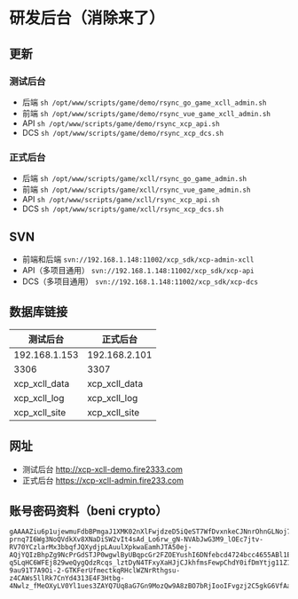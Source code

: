 # 研发后台（消除来了）


## 更新

### 测试后台
- 后端 `sh /opt/www/scripts/game/demo/rsync_go_game_xcll_admin.sh`
- 前端 `sh /opt/www/scripts/game/demo/rsync_vue_game_xcll_admin.sh`
- API `sh /opt/www/scripts/game/demo/rsync_xcp_api.sh`
- DCS `sh /opt/www/scripts/game/demo/rsync_xcp_dcs.sh`

### 正式后台
- 后端 `sh /opt/www/scripts/game/xcll/rsync_go_game_admin.sh`
- 前端 `sh /opt/www/scripts/game/xcll/rsync_vue_game_admin.sh`
- API `sh /opt/www/scripts/game/xcll/rsync_xcp_api.sh`
- DCS `sh /opt/www/scripts/game/xcll/rsync_xcp_dcs.sh`


## SVN
- 前端和后端 `svn://192.168.1.148:11002/xcp_sdk/xcp-admin-xcll`
- API（多项目通用） `svn://192.168.1.148:11002/xcp_sdk/xcp-api`
- DCS（多项目通用） `svn://192.168.1.148:11002/xcp_sdk/xcp-dcs`


## 数据库链接
| 测试后台      | 正式后台      |
| ------------- | ------------- |
| 192.168.1.153 | 192.168.2.101 |
| 3306          | 3307          |
| xcp_xcll_data | xcp_xcll_data |
| xcp_xcll_log  | xcp_xcll_log  |
| xcp_xcll_site | xcp_xcll_site |


## 网址
- 测试后台 <http://xcp-xcll-demo.fire2333.com>
- 正式后台 <https://xcp-xcll-admin.fire233.com>


## 账号密码资料（beni crypto）
```
gAAAAZiu6p1ujewmuFdbBPmgaJ1XMK02nXlFwjdzeD5iQeST7WfDvxnkeCJNnrOhnGLNoj7k81f0AAmpZaC4ZOVw6pimbF7364Q2VlYP6dn9wfpqZpIEvpR9amxF-prnq7I6Wg3NoQVdkXv8XNaDiSW2vIt4sAd_Lo6rw_gN-NVAbJwG3M9_lOEc7jtv-RV70YCzlarMx3bbqfJQXydjpLAuulXpkwaEamhJTA50ej-AQjYQIzBhpZg9NcPrGdSTJP0wgwlByUBqpcGr2FZOEYushI6DNfebcd4724bcc4655ABl1EayMD_m2o1hSTWwvvWVeqBQCC1G5dH4-q5LqHC6WFEj829weQygQdzRcqs_lztDyN4TFxyXaHJjCJkhfmsFewpChdY0ifDmYtjg11Z19_nz-9au91T7A9Oi-2-GTKFerUfmectkqRHclWZNrRthgsu-z4CAWs5llRk7CnYd4313E4F3Htbg-4Nwlz_fMeOXyLV0Yl1ues3ZAYQ7Uq8aG7Gn9MozQw9A8zBO7bRjIooIFvgzj2C5gkG6VfAaEjzvQUnT9CnVW7cKOYfqvpdnpL0=27033f17f23b7831f
```